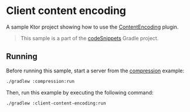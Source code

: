 # Client content encoding

A sample Ktor project showing how to use the [ContentEncoding](https://ktor.io/docs/content-encoding.html) plugin.
> This sample is a part of the [codeSnippets](../../README.md) Gradle project.

## Running

Before running this sample, start a server from the [compression](../compression) example:
```bash
./gradlew :compression:run
```

Then, run this example by executing the following command:

```bash
./gradlew :client-content-encoding:run
```


